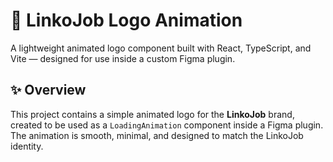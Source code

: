# 🔄 LinkoJob Logo Animation

A lightweight animated logo component built with React, TypeScript, and Vite — designed for use inside a custom Figma plugin.

## ✨ Overview

This project contains a simple animated logo for the **LinkoJob** brand, created to be used as a `LoadingAnimation` component inside a Figma plugin. The animation is smooth, minimal, and designed to match the LinkoJob identity.
